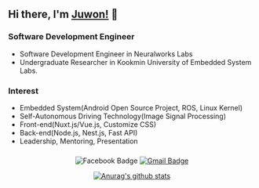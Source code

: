 ## Hi there, I'm [Juwon!](https://github.com/sch2307) 👋

### Software Development Engineer
 - Software Development Engineer in Neuralworks Labs
 - Undergraduate Researcher in Kookmin University of Embedded System Labs.
  
### Interest
 - Embedded System(Android Open Source Project, ROS, Linux Kernel)
 - Self-Autonomous Driving Technology(Image Signal Processing)
 - Front-end(Nuxt.js/Vue.js, Customize CSS)
 - Back-end(Node.js, Nest.js, Fast API)
 - Leadership, Mentoring, Presentation

###

<div align="center">

![Facebook Badge](https://img.shields.io/badge/-Facebook-1877f2?style=flat-square&logo=facebook&logoColor=white&link=https://www.facebook.com/sch2307)
[![Gmail Badge](https://img.shields.io/badge/-Gmail-d14836?style=flat-square&logo=Gmail&logoColor=white&link=mailto:choijuone@gmail.com)](mailto:choijuone@gmail.com)
</div>


<div align="center">

[![Anurag's github stats](https://github-readme-stats.vercel.app/api?username=sch2307)](https://github.com/anuraghazra/github-readme-stats)

</div>
